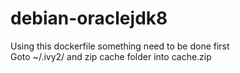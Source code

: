 # debian-oraclejdk8
Using this dockerfile something need to be done first  
Goto ~/.ivy2/ and zip cache folder into cache.zip
